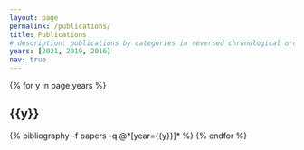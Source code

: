 ```yaml
---
layout: page
permalink: /publications/
title: Publications
# description: publications by categories in reversed chronological order. generated by jekyll-scholar.
years: [2021, 2019, 2016]
nav: true
---
```


<div class="publications">

{% for y in page.years %}
  <h2 class="year">{{y}}</h2>
  {% bibliography -f papers -q @*[year={{y}}]* %}
{% endfor %}

</div>
